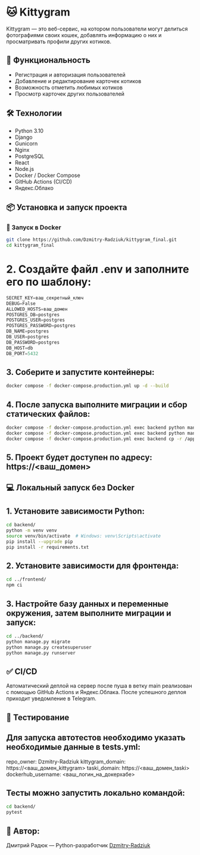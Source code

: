 # 🐱 Kittygram

Kittygram — это веб-сервис, на котором пользователи могут делиться фотографиями своих кошек, добавлять информацию о них и просматривать профили других котиков.

## 🚀 Функциональность

- Регистрация и авторизация пользователей
- Добавление и редактирование карточек котиков
- Возможность отметить любимых котиков
- Просмотр карточек других пользователей

## 🛠️ Технологии

- Python 3.10
- Django
- Gunicorn
- Nginx
- PostgreSQL
- React
- Node.js
- Docker / Docker Compose
- GitHub Actions (CI/CD)
- Яндекс.Облако

## 📦 Установка и запуск проекта

### 🔧 Запуск в Docker

```bash
git clone https://github.com/Dzmitry-Radziuk/kittygram_final.git
cd kittygram_final
```
# 2. Создайте файл .env и заполните его по шаблону:

```h
SECRET_KEY=ваш_секретный_ключ
DEBUG=False
ALLOWED_HOSTS=ваш_домен
POSTGRES_DB=postgres
POSTGRES_USER=postgres
POSTGRES_PASSWORD=postgres
DB_NAME=postgres
DB_USER=postgres
DB_PASSWORD=postgres
DB_HOST=db
DB_PORT=5432
```
## 3. Cоберите и запустите контейнеры:

```bash
docker compose -f docker-compose.production.yml up -d --build
```
## 4. После запуска выполните миграции и сбор статических файлов:

```bash
docker compose -f docker-compose.production.yml exec backend python manage.py migrate
docker compose -f docker-compose.production.yml exec backend python manage.py collectstatic --noinput
docker compose -f docker-compose.production.yml exec backend cp -r /app/collected_static/. /backend_static/static/
```
 
## 5. Проект будет доступен по адресу: https://<ваш_домен>

## 💻 Локальный запуск без Docker

## 1. Установите зависимости Python:

```bash
cd backend/
python -m venv venv
source venv/bin/activate  # Windows: venv\Scripts\activate
pip install --upgrade pip
pip install -r requirements.txt
```
## 2. Установите зависимости для фронтенда:

```bash
cd ../frontend/
npm ci
```
## 3. Настройте базу данных и переменные окружения, затем выполните миграции и запуск:
```bash
cd ../backend/
python manage.py migrate
python manage.py createsuperuser
python manage.py runserver

```

## ✅ CI/CD

Автоматический деплой на сервер после пуша в ветку main реализован с помощью GitHub Actions и Яндекс.Облака. После успешного деплоя приходит уведомление в Telegram.

## 🧪 Тестирование
## Для запуска автотестов необходимо указать необходимые данные в tests.yml:

repo_owner: Dzmitry-Radziuk
kittygram_domain: https://<ваш_домен_kittygram>
taski_domain: https://<ваш_домен_taski>
dockerhub_username: <ваш_логин_на_докерхабе>

## Тесты можно запустить локально командой:

```bash
cd backend/
pytest
```
## 👤 Автор:
Дмитрий Радюк — Python-разработчик
[Dzmitry-Radziuk](https://github.com/Dzmitry-Radziuk)
